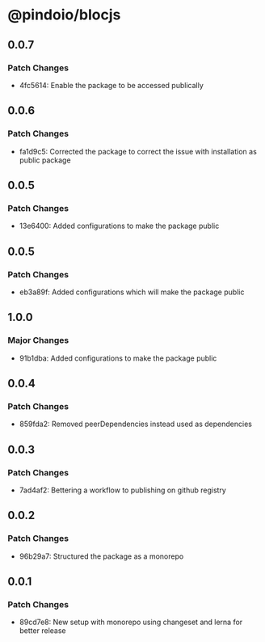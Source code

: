# @pindoio/blocjs

## 0.0.7

### Patch Changes

- 4fc5614: Enable the package to be accessed publically

## 0.0.6

### Patch Changes

- fa1d9c5: Corrected the package to correct the issue with installation as public package

## 0.0.5

### Patch Changes

- 13e6400: Added configurations to make the package public

## 0.0.5

### Patch Changes

- eb3a89f: Added configurations which will make the package public

## 1.0.0

### Major Changes

- 91b1dba: Added configurations to make the package public

## 0.0.4

### Patch Changes

- 859fda2: Removed peerDependencies instead used as dependencies

## 0.0.3

### Patch Changes

- 7ad4af2: Bettering a workflow to publishing on github registry

## 0.0.2

### Patch Changes

- 96b29a7: Structured the package as a monorepo

## 0.0.1

### Patch Changes

- 89cd7e8: New setup with monorepo using changeset and lerna for better release
